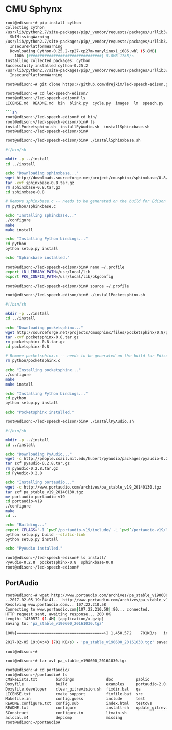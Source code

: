 # CMU Sphynx


```sh
root@edison:~# pip install cython
Collecting cython
/usr/lib/python2.7/site-packages/pip/_vendor/requests/packages/urllib3/util/ssl_.py:318: SNIMissingWarning: An HTTPS requ.
  SNIMissingWarning
/usr/lib/python2.7/site-packages/pip/_vendor/requests/packages/urllib3/util/ssl_.py:122: InsecurePlatformWarning: A true .
  InsecurePlatformWarning
  Downloading Cython-0.25.2-cp27-cp27m-manylinux1_i686.whl (5.8MB)
    100% |################################| 5.8MB 17kB/s 
Installing collected packages: cython
Successfully installed cython-0.25.2
/usr/lib/python2.7/site-packages/pip/_vendor/requests/packages/urllib3/util/ssl_.py:122: InsecurePlatformWarning: A true .
  InsecurePlatformWarning
```

```sh
root@edison:~# git clone https://github.com/drejkim/led-speech-edison.git
```

```sh
root@edison:~# cd led-speech-edison/
root@edison:~/led-speech-edison# ls
LICENSE.md  README.md  bin  blink.py  cycle.py  images  lm  speech.py

```sh
root@edison:~/led-speech-edison# cd bin/
root@edison:~/led-speech-edison/bin# ls
installPocketsphinx.sh  installPyAudio.sh  installSphinxbase.sh
root@edison:~/led-speech-edison/bin# 
```

```sh
root@edison:~/led-speech-edison/bin# ./installSphinxbase.sh
```

```sh
#!/bin/sh

mkdir -p ../install
cd ../install

echo "Downloading sphinxbase..."
wget http://downloads.sourceforge.net/project/cmusphinx/sphinxbase/0.8/sphinxbase-0.8.tar.gz
tar -xvf sphinxbase-0.8.tar.gz
rm sphinxbase-0.8.tar.gz
cd sphinxbase-0.8

# Remove sphinxbase.c -- needs to be generated on the build for Edison
rm python/sphinxbase.c

echo "Installing sphinxbase..."
./configure
make
make install

echo "Installing Python bindings..."
cd python
python setup.py install

echo "Sphinxbase installed."
```

```sh
root@edison:~/led-speech-edison/bin# nano ~/.profile
export LD_LIBRARY_PATH=/usr/local/lib
export PKG_CONFIG_PATH=/usr/local/lib/pkgconfig
```

```sh
root@edison:~/led-speech-edison/bin# source ~/.profile
```

```sh
root@edison:~/led-speech-edison/bin# ./installPocketsphinx.sh
```

```sh
#!/bin/sh

mkdir -p ../install
cd ../install

echo "Downloading pocketsphinx..."
wget http://sourceforge.net/projects/cmusphinx/files/pocketsphinx/0.8/pocketsphinx-0.8.tar.gz
tar -xvf pocketsphinx-0.8.tar.gz
rm pocketsphinx-0.8.tar.gz
cd pocketsphinx-0.8

# Remove pocketsphinx.c -- needs to be generated on the build for Edison
rm python/pocketsphinx.c

echo "Installing pocketsphinx..."
./configure
make
make install

echo "Installing Python bindings..."
cd python
python setup.py install

echo "Pocketsphinx installed."
```

```sh
root@edison:~/led-speech-edison/bin# ./installPyAudio.sh
```

```sh
#!/bin/sh

mkdir -p ../install
cd ../install

echo "Downloading PyAudio..."
wget -c http://people.csail.mit.edu/hubert/pyaudio/packages/pyaudio-0.2.8.tar.gz
tar zxf pyaudio-0.2.8.tar.gz
rm pyaudio-0.2.8.tar.gz
cd PyAudio-0.2.8

echo "Installing portaudio..."
wget -c http://www.portaudio.com/archives/pa_stable_v19_20140130.tgz
tar zxf pa_stable_v19_20140130.tgz
mv portaudio portaudio-v19
cd portaudio-v19
./configure
make
cd ..

echo "Building..."
export CFLAGS="-I `pwd`/portaudio-v19/include/ -L `pwd`/portaudio-v19/lib/.libs/"
python setup.py build --static-link
python setup.py install

echo "PyAudio installed."
```

```sh
root@edison:~/led-speech-edison# ls install/
PyAudio-0.2.8  pocketsphinx-0.8  sphinxbase-0.8
root@edison:~/led-speech-edison# 
```

## PortAudio

```sh
root@edison:~# wget http://www.portaudio.com/archives/pa_stable_v190600_20161030.tgz
--2017-02-05 19:04:41--  http://www.portaudio.com/archives/pa_stable_v190600_20161030.tgz
Resolving www.portaudio.com... 107.22.210.58
Connecting to www.portaudio.com|107.22.210.58|:80... connected.
HTTP request sent, awaiting response... 200 OK
Length: 1450572 (1.4M) [application/x-gzip]
Saving to: 'pa_stable_v190600_20161030.tgz'

100%[======================================>] 1,450,572    701KB/s   in 2.0s   

2017-02-05 19:04:43 (701 KB/s) - 'pa_stable_v190600_20161030.tgz' saved [1450572/1450572]

root@edison:~# 
```

```sh
root@edison:~# tar xvf pa_stable_v190600_20161030.tgz
```

```sh
root@edison:~# cd portaudio/
root@edison:~/portaudio# ls
CMakeLists.txt        bindings              doc          pablio
Doxyfile              build                 examples     portaudio-2.0.pc.in
Doxyfile.developer    clear_gitrevision.sh  fixdir.bat   qa
LICENSE.txt           cmake_support         fixfile.bat  src
Makefile.in           config.guess          include      test
README.configure.txt  config.sub            index.html   testcvs
README.txt            configure             install-sh   update_gitrevision.sh
SConstruct            configure.in          ltmain.sh
aclocal.m4            depcomp               missing
root@edison:~/portaudio# 
```